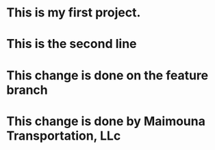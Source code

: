# This is my first project.
# This is the second line
# This change is done on the feature branch
# This change is done by Maimouna Transportation, LLc